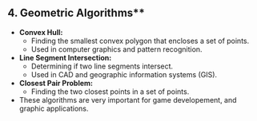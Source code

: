 ## 4. Geometric Algorithms**

* **Convex Hull:**
    * Finding the smallest convex polygon that encloses a set of points.
    * Used in computer graphics and pattern recognition.
* **Line Segment Intersection:**
    * Determining if two line segments intersect.
    * Used in CAD and geographic information systems (GIS).
* **Closest Pair Problem:**
    * Finding the two closest points in a set of points.
* These algorithms are very important for game developement, and graphic applications.

